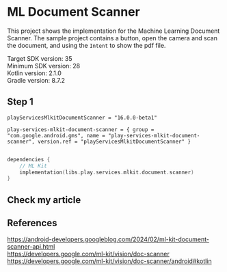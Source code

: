 # ML Document Scanner
This project shows the implementation for the Machine Learning Document Scanner. The sample project contains a button, open the camera and scan the document, and using the `Intent` to show the pdf file.

Target SDK version: 35 <br />
Minimum SDK version: 28 <br />
Kotlin version: 2.1.0 <br />
Gradle version: 8.7.2 <br />


## Step 1

```libs
playServicesMlkitDocumentScanner = "16.0.0-beta1"

play-services-mlkit-document-scanner = { group = "com.google.android.gms", name = "play-services-mlkit-document-scanner", version.ref = "playServicesMlkitDocumentScanner" }
```

```Kotlin

dependencies {
    // ML Kit
    implementation(libs.play.services.mlkit.document.scanner)
}
```

## Check my article


## References
https://android-developers.googleblog.com/2024/02/ml-kit-document-scanner-api.html <br />
https://developers.google.com/ml-kit/vision/doc-scanner <br />
https://developers.google.com/ml-kit/vision/doc-scanner/android#kotlin <br />